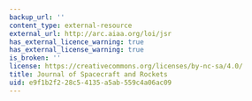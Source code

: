 ```yaml
---
backup_url: ''
content_type: external-resource
external_url: http://arc.aiaa.org/loi/jsr
has_external_licence_warning: true
has_external_license_warning: true
is_broken: ''
license: https://creativecommons.org/licenses/by-nc-sa/4.0/
title: Journal of Spacecraft and Rockets
uid: e9f1b2f2-28c5-4135-a5ab-559c4a06ac09
---
```

